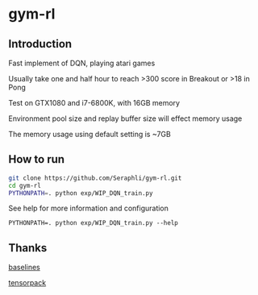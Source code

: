 # gym-rl

## Introduction

Fast implement of DQN, playing atari games

Usually take one and half hour to reach >300 score in Breakout or >18 in Pong

Test on GTX1080 and i7-6800K, with 16GB memory

Environment pool size and replay buffer size will effect memory usage

The memory usage using default setting is ~7GB

## How to run

```bash
git clone https://github.com/Seraphli/gym-rl.git
cd gym-rl
PYTHONPATH=. python exp/WIP_DQN_train.py
```

See help for more information and configuration
```
PYTHONPATH=. python exp/WIP_DQN_train.py --help
```

## Thanks

[baselines][1]

[tensorpack][2]

[1]: https://github.com/openai/baselines
[2]: https://github.com/ppwwyyxx/tensorpack

